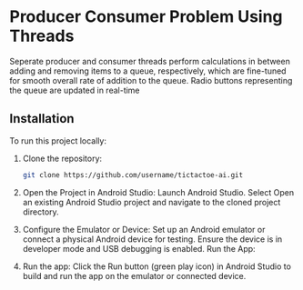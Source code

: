 

# Producer Consumer Problem Using Threads
Seperate producer and consumer threads perform calculations in between adding and removing items to a queue, respectively, which are fine-tuned for smooth overall rate of addition to the queue. Radio buttons representing the queue are updated in real-time


## Installation
To run this project locally:

1. Clone the repository:
   ```bash
   git clone https://github.com/username/tictactoe-ai.git
   
2. Open the Project in Android Studio:
Launch Android Studio.
Select Open an existing Android Studio project and navigate to the cloned project directory.


3. Configure the Emulator or Device:
Set up an Android emulator or connect a physical Android device for testing.
Ensure the device is in developer mode and USB debugging is enabled.
Run the App:

4. Run the app:
  Click the Run button (green play icon) in Android Studio to build and run the app on the emulator or connected device.
